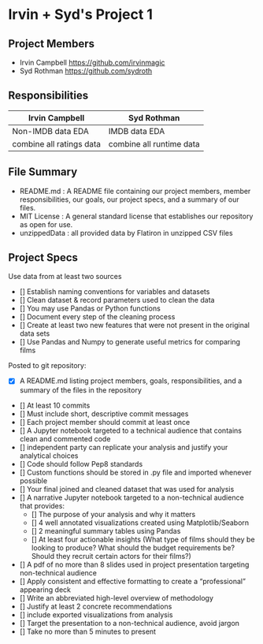 # Irvin + Syd's Project 1

## Project Members
  - Irvin Campbell https://github.com/irvinmagic
  - Syd Rothman https://github.com/sydroth
  
## Responsibilities

Irvin Campbell | Syd Rothman
------------ | -------------
Non-IMDB data EDA | IMDB data EDA
combine all ratings data | combine all runtime data

## File Summary
 - README.md : A README file containing our project members, member responsibilities, our goals, our project specs, and a summary of our files.
 - MIT License : A general standard license that establishes our repository as open for use.
 - unzippedData : all provided data by Flatiron in unzipped CSV files
  
## Project Specs
 Use data from at least two sources

 - [] Establish naming conventions for variables and datasets
 - [] Clean dataset & record parameters used to clean the data
  - [] You may use Pandas or Python functions
  - [] Document every step of the cleaning process
  - [] Create at least two new features that were not present in the original data sets
 - [] Use Pandas and Numpy to generate useful metrics for comparing films
  
 Posted to git repository:

 - [X]  A README.md listing project members, goals, responsibilities, and a summary of the files in the repository
 - [] At least 10 commits
  - []  Must include short, descriptive commit messages
  - []  Each project member should commit at least once
 - []  A Jupyter notebook targeted to a technical audience that contains clean and commented code
  - []  independent party can replicate your analysis and justify your analytical choices
  - []  Code should follow Pep8 standards
  - []  Custom functions should be stored in .py file and imported whenever possible
 - []  Your final joined and cleaned dataset that was used for analysis
 - []  A narrative Jupyter notebook targeted to a non-technical audience that provides:
   - []  The purpose of your analysis and why it matters
   - []  4 well annotated visualizations created using Matplotlib/Seaborn
   - []  2 meaningful summary tables using Pandas
   - []  At least four actionable insights (What type of films should they be looking to produce? What should the budget         requirements be? Should they recruit certain actors for their films?)
 - []  A pdf of no more than 8 slides used in project presentation targeting non-technical audience
  - []  Apply consistent and effective formatting to create a “professional” appearing deck
  - [] Write an abbreviated high-level overview of methodology
  - []  Justify at least 2 concrete recommendations
  - []  include exported visualizations from analysis
  - []  Target the presentation to a non-technical audience, avoid jargon
  - []  Take no more than 5 minutes to present

